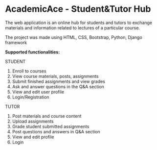# AcademicAce - Student&Tutor Hub

<p>The web application is an online hub for students and tutors to exchange materials and 
information related to lectures of a particular course.</p>

<p>The project was made using HTML, CSS, Bootstrap, Python, Django framework</p>

<p><b>Supported functionalities:</b></p>

<p>STUDENT</p>
<ol>
<li>Enroll to courses</li>
<li>View course materials, posts, assignments</li>
<li>Submit finished assignments and view grades</li>
<li>Ask and answer questions in the Q&A section</li>
<li>View and edit user profile</li>
<li>Login/Registration</li>
</ol>

<p>TUTOR</p>
<ol>
<li>Post materials and course content</li>
<li>Upload assignments</li>
<li>Grade student submitted assignments</li>
<li>Post questions and answers in Q&A section</li>
<li>View and edit profile</li>
<li>Login</li>
</ol>


